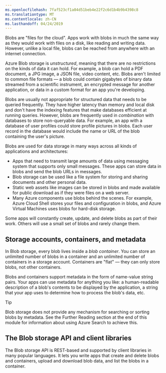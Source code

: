 ```yaml
---
ms.openlocfilehash: 7faf523cf1a04d51beb4e22f2c6d1b4b9b4398c8
ms.translationtype: MT
ms.contentlocale: zh-CN
ms.lasthandoff: 04/24/2019
---
```

Blobs are "files for the cloud". Apps work with blobs in much the same way as they would work with files on a disk, like reading and writing data. However, unlike a local file, blobs can be reached from anywhere with an internet connection.

Azure Blob storage is *unstructured*, meaning that there are no restrictions on the kinds of data it can hold. For example, a blob can hold a PDF document, a JPG image, a JSON file, video content, etc. Blobs aren't limited to common file formats &mdash; a blob could contain gigabytes of binary data streamed from a scientific instrument, an encrypted message for another application, or data in a custom format for an app you're developing.

Blobs are usually not appropriate for structured data that needs to be queried frequently. They have higher latency than memory and local disk and don't have the indexing features that make databases efficient at running queries. However, blobs are frequently used in *combination* with databases to store non-queryable data. For example, an app with a database of user profiles could store profile pictures in blobs. Each user record in the database would include the name or URL of the blob containing the user's picture.

Blobs are used for data storage in many ways across all kinds of applications and architectures:

- Apps that need to transmit large amounts of data using messaging system that supports only small messages. These apps can store data in blobs and send the blob URLs in messages.
- Blob storage can be used like a file system for storing and sharing documents and other personal data.
- Static web assets like images can be stored in blobs and made available for public download as if they were files on a web server.
- Many Azure components use blobs behind the scenes. For example, Azure Cloud Shell stores your files and configuration in blobs, and Azure Virtual Machines uses blobs for hard-disk storage.

Some apps will constantly create, update, and delete blobs as part of their work. Others will use a small set of blobs and rarely change them.

## <a name="storage-accounts-containers-and-metadata"></a>Storage accounts, containers, and metadata

In Blob storage, every blob lives inside a *blob container*. You can store an unlimited number of blobs in a container and an unlimited number of containers in a storage account. Containers are "flat" &mdash; they can only store blobs, not other containers.

Blobs and containers support metadata in the form of name-value string pairs. Your apps can use metadata for anything you like: a human-readable description of a blob's contents to be displayed by the application, a string that your app uses to determine how to process the blob's data, etc.

> [!TIP]
> Blob storage does not provide any mechanism for searching or sorting blobs by metadata. See the Further Reading section at the end of this module for information about using Azure Search to achieve this.

## <a name="the-blob-storage-api-and-client-libraries"></a>The Blob storage API and client libraries

The Blob storage API is REST-based and supported by client libraries in many popular languages. It lets you write apps that create and delete blobs and containers, upload and download blob data, and list the blobs in a container.
